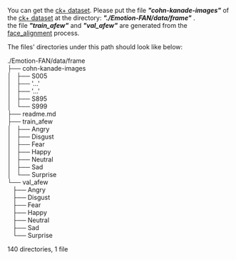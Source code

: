 You can get the [ck+ dataset](http://www.jeffcohn.net/Resources/). Please put the file ***"cohn-kanade-images"*** of the [ck+ dataset](http://www.jeffcohn.net/Resources/) at the directory: ***"./Emotion-FAN/data/frame"*** . <br>
the file ***"train_afew"*** and ***"val_afew"*** are generated from the [face_alignment](https://github.com/Open-Debin/Emotion-FAN#face-alignment) process.

The files' directories under this path should look like below:

./Emotion-FAN/data/frame <br>
├── cohn-kanade-images <br>
│   ├── S005 <br>
│   ├── '...' <br>
│   ├── '...' <br> 
│   ├── S895 <br>
│   └── S999 <br>
├── readme.md <br>
├── train_afew <br>
│   ├── Angry <br>
│   ├── Disgust <br>
│   ├── Fear <br>
│   ├── Happy <br>
│   ├── Neutral <br>
│   ├── Sad <br>
│   └── Surprise <br>
└── val_afew <br>
    ├── Angry <br>
    ├── Disgust <br>
    ├── Fear <br>
    ├── Happy <br>
    ├── Neutral <br>
    ├── Sad <br>
    └── Surprise <br>

140 directories, 1 file
